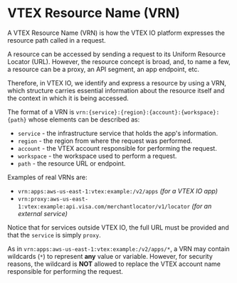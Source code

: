 # VTEX Resource Name (VRN)

A VTEX Resource Name (VRN) is how the VTEX IO platform expresses the resource path called in a request. 

A resource can be accessed by sending a request to its Uniform Resource Locator (URL). However, the resource concept is broad, and, to name a few, a resource can be a proxy, an API segment, an app endpoint, etc. 

Therefore, in VTEX IO, we identify and express a resource by using a VRN, which structure carries essential information about the resource itself and the context in which it is being accessed.

The format of a VRN is `vrn:{service}:{region}:{account}:{workspace}:{path}` whose elements can be described as:

- `service` - the infrastructure service that holds the app's information.
- `region` - the region from where the request was performed.
- `account` - the VTEX account responsible for performing the request.
- `workspace` - the workspace used to perform a request.
- `path` - the resource URL or endpoint.

Examples of real VRNs are:

- `vrn:apps:aws-us-east-1:vtex:example:/v2/apps` *(for a VTEX IO app)*
- `vrn:proxy:aws-us-east-1:vtex:example:api.visa.com/merchantlocator/v1/locator` *(for an external service)*

Notice that for services outside VTEX IO, the full URL must be provided and that the `service` is simply `proxy`.

<div class="alert alert-warning">
As in <code>vrn:apps:aws-us-east-1:vtex:example:/v2/apps/*</code>, a VRN may contain wildcards (<code>*</code>) to represent <strong>any</strong> value or variable. However, for security reasons, the wildcard is <strong>NOT</strong> allowed to replace the VTEX account name responsible for performing the request.
</div>
